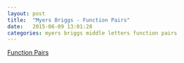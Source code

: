 ```yaml
---
layout: post
title:  "Myers Briggs - Function Pairs"
date:   2015-06-09 13:01:28
categories: myers briggs middle letters function pairs
---
```


[Function Pairs](http://www.myersbriggs.org/my-mbti-personality-type/understanding-mbti-type-dynamics/function-pairs.htm)

